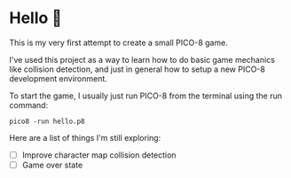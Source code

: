 # Hello 👋

This is my very first attempt to create a small PICO-8 game.

I've used this project as a way to learn how to do basic game mechanics like collision detection, and just in general how to setup a new PICO-8 development environment.

To start the game, I usually just run PICO-8 from the terminal using the run command:

```
pico8 -run hello.p8
```

Here are a list of things I'm still exploring:

- [ ] Improve character map collision detection
- [ ] Game over state

